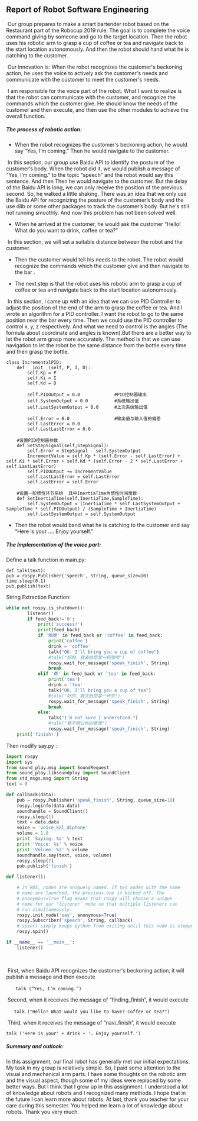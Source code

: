 ## Report of Robot Software Engineering 



​     Our group prepares to make a smart bartender robot based on the Restaurant part of the Robocup 2019 rule. The goal is to complete the voice command giving by someone and go to the target location. Then the robot uses his robotic arm to grasp a cup of coffee or tea and navigate back to the start location autonomously. And then the robot should hand what he is catching to the customer.

​    Our innovation is: When the robot recognizes the customer's beckoning action, he uses the voice to actively ask the customer's needs and communicate with the customer to meet the customer's needs.

​    I am responsible for the voice part of the robot. What I want to realize is that the robot can communicate with the customer, and recognize the commands which the customer give. He should know the needs of the customer and then execute, and then use the other modules to achieve the overall function.

##### The process of robotic action:

- When the robot recognizes the customer's beckoning action, he would say “Yes, I’m coming.” Then he would navigate to the customer.

​       In this section, our group use Baidu API to identify the posture of the customer’s body. When the robot did it, we would publish a message of “Yes, I’m coming.” to the topic “speech” and the robot would say this sentence. And then Then he would navigate to the customer. But the delay of the Baidu API is long, we can only receive the position of the previous second. So, he walked a little shaking. There was an idea that we only use the Baidu API for recognizing the posture of the customer’s body and the use dlib or some other packages to track the customer’s body. But he's still not running smoothly. And now this problem has not been solved well. 

- When he arrived at the customer, he would ask the customer “Hello! What do you want to drink, coffee or tea?”

​       In this section, we will set a suitable distance between the robot and the customer.

- Then the customer would tell his needs to the robot. The robot would recognize the commands which the customer give and then navigate to the bar .

 

- The next step is that the robot uses his robotic arm to grasp a cup of coffee or tea and navigate back to the start location autonomously.

​       In this section, I came up with an idea that we can use PID Controller to adjust the position of the end of the arm to grasp the coffee or tea. And I wrote an algorithm for a PID controller. I want the robot to go to the same position near the bar every time. Then we could use the PID controller to control x, y, z respectively. And what we need to control is the angles (The formula about coordinate and angles is known).But there are a better way to let the robot arm grasp more accurately. The method is that we can use navigation to let the robot be the same distance from the bottle every time and then grasp the bottle.

```
class IncrementalPID:
    def __init__(self, P, I, D):
        self.Kp = P
        self.Ki = I
        self.Kd = D
 
        self.PIDOutput = 0.0             #PID控制器输出
        self.SystemOutput = 0.0          #系统输出值
        self.LastSystemOutput = 0.0      #上次系统输出值
 
        self.Error = 0.0                 #输出值与输入值的偏差
        self.LastError = 0.0
        self.LastLastError = 0.0
 
    #设置PID控制器参数
    def SetStepSignal(self,StepSignal):
        self.Error = StepSignal - self.SystemOutput
        IncrementValue = self.Kp * (self.Error - self.LastError) + self.Ki * self.Error + self.Kd * (self.Error - 2 * self.LastError + self.LastLastError)
        self.PIDOutput += IncrementValue
        self.LastLastError = self.LastError
        self.LastError = self.Error
 
    #设置一阶惯性环节系统  其中InertiaTime为惯性时间常数
    def SetInertiaTime(self,InertiaTime,SampleTime):
        self.SystemOutput = (InertiaTime * self.LastSystemOutput + SampleTime * self.PIDOutput) / (SampleTime + InertiaTime)
        self.LastSystemOutput = self.SystemOutput
```

- Then the robot would band what he is catching to the customer and say “Here is your …. Enjoy yourself.”

##### The Implementation of the voice part:

Define a talk function in main.py:

```
def talk(text):
pub = rospy.Publisher('speech', String, queue_size=10)
time.sleep(0.1)
pub.publish(text)  
```

String Extraction Function:

```python
while not rospy.is_shutdown():
		listener()
		if feed_back!='0':
			print('success!')
			print(feed_back)
			if '咖啡' in feed_back or 'coffee' in feed_back:
				print('coffee')
				drink = 'coffee'
				talk("OK. I'll bring you a cup of coffee")
				#talk("好的，我去给您拿一杯咖啡")
				rospy.wait_for_message('speak_finish', String)
				break
			elif '茶' in feed_back or 'tea' in feed_back:
				print('tea')
				drink = 'tea'
				talk("OK. I'll bring you a cup of tea")
				#talk("好的，我去给您拿一杯茶")
				rospy.wait_for_message('speak_finish', String)
				break
			else:
				talk("I'm not sure I understand.")
				#talk("我不明白你的意思")
				rospy.wait_for_message('speak_finish', String)
	print('finish!')
```

 Then modify say.py :

```python
import rospy
import sys
from sound_play.msg import SoundRequest
from sound_play.libsoundplay import SoundClient
from std_msgs.msg import String
text = 0

def callback(data):
    pub = rospy.Publisher('speak_finish', String, queue_size=10)
    rospy.loginfo(data.data)
    soundhandle = SoundClient()
    rospy.sleep(1)
    text = data.data
    voice = 'voice_kal_diphone'
    volume = 1.0
    print 'Saying: %s' % text
    print 'Voice: %s' % voice
    print 'Volume: %s' % volume
    soundhandle.say(text, voice, volume)
    rospy.sleep(7)
    pub.publish('finish')

def listener():

    # In ROS, nodes are uniquely named. If two nodes with the same
    # name are launched, the previous one is kicked off. The
    # anonymous=True flag means that rospy will choose a unique
    # name for our 'listener' node so that multiple listeners can
    # run simultaneously.
    rospy.init_node('say', anonymous=True)
    rospy.Subscriber('speech', String, callback)
    # spin() simply keeps python from exiting until this node is stopped
    rospy.spin()

if __name__ == '__main__':
    listener()
```

​     





​       First, when Baidu API recognizes the customer's beckoning action, it will publish a message and then execute 

​      `   talk (“Yes, I’m coming.”)`

​      Second, when it receives the message of “finding_finish”, it would execute

​      `   talk ("Hello! What would you like to have? Coffee or tea?")`

​      Third, when it receives the message of “navi_finish”, it would execute

`talk ('Here is your' + drink + '. Enjoy yourself.')`

##### Summary and outlook:

   In this assignment, our final robot has generally met our initial expectations. My task in my group is relatively simple. So, I paid some attention to the visual and mechanical arm parts. I have some thoughts on the robotic arm and the visual aspect, though some of my ideas were replaced by some better ways. But I think that I grew up in this assignment. I understood a lot of knowledge about robots and I recognized many methods. I hope that in the future I can learn more about robots. At last, thank you teacher for your care during this semester. You helped me learn a lot of knowledge about robots. Thank you very much.

